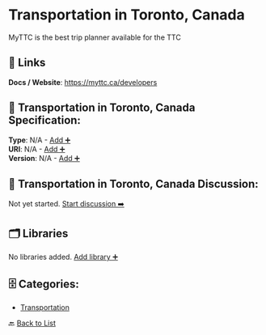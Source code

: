 # Transportation in Toronto, Canada

MyTTC is the best trip planner available for the TTC

##  🔗 Links
**Docs / Website**: https://myttc.ca/developers

## 🧬 Transportation in Toronto, Canada Specification:
**Type**: N/A - [Add ➕](https://github.com/apis-list/apis-list/edit/main/apis.yaml#L19941)  
**URI**: N/A - [Add ➕](https://github.com/apis-list/apis-list/edit/main/apis.yaml#L19941)  
**Version**: N/A - [Add ➕](https://github.com/apis-list/apis-list/edit/main/apis.yaml#L19941)

## 💬 Transportation in Toronto, Canada Discussion:
Not yet started. [Start discussion ➡️](https://github.com/apis-list/apis-list/discussions/new)

## 🗂️ Libraries

No libraries added. [Add library ➕](https://github.com/apis-list/apis-list/edit/main/apis.yaml#L19941)    


## 🗄️ Categories:
- [Transportation](https://github.com/apis-list/apis-list#transportation-)

🔙  [Back to List](https://github.com/apis-list/apis-list)
